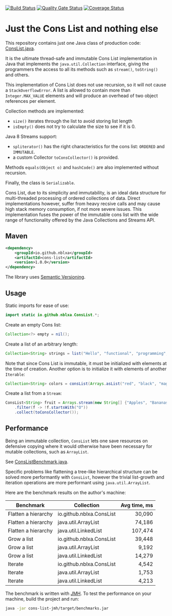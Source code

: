 [![Build Status](https://travis-ci.com/nblxa/cons-list.svg?branch=master)](https://travis-ci.com/nblxa/cons-list)
[![Quality Gate Status](https://sonarcloud.io/api/project_badges/measure?project=cons-list&metric=alert_status)](https://sonarcloud.io/dashboard?id=cons-list)
[![Coverage Status](https://coveralls.io/repos/github/nblxa/cons-list/badge.svg?branch=master)](https://coveralls.io/github/nblxa/cons-list?branch=master)

# Just the Cons List and nothing else

This repository contains just one Java class of production code:
[ConsList.java](cons-list/src/main/java/io/github/nblxa/ConsList.java).

It is the ultimate thread-safe and immutable Cons List implementation
in Java that implements the `java.util.Collection` interface, giving
the programmers the access to all its methods such as `stream()`,
`toString()` and others.

This implementation of Cons List does not use recursion, so it will
not cause a `StackOverflowError`. A list is allowed to contain more
than `Integer.MAX_VALUE` elements and will produce an overhead of two
object references per element.

Collection methods are implemented:
* `size()` iterates through the list to avoid storing list length
* `isEmpty()` does not try to calculate the size to see if it is 0.

Java 8 Streams support:
* `spliterator()` has the right characteristics for the cons list:
  `ORDERED` and `IMMUTABLE`.
* a custom Collector `toConsCollector()` is provided.

Methods `equals(Object o)` and `hashCode()` are also implemented
without recursion.

Finally, the class is `Serializable`.

Cons List, due to its simplicity and immutability, is an ideal data
structure for multi-threaded processing of ordered collections of data.
Direct implementations however, suffer from heavy recsive calls
and may cause high stack memory consumption, if not more severe issues.
This implementation fuses the power of the immutable cons list
with the wide range of functionality offered by the Java Collections
and Streams API.

## Maven

```xml
<dependency>
    <groupId>io.github.nblxa</groupId>
    <artifactId>cons-list</artifactId>
    <version>1.0.0</version>
</dependency>
```

The library uses [Semantic Versioning](https://semver.org).

## Usage

Static imports for ease of use:

```java
import static io.github.nblxa.ConsList.*;
```

Create an empty Cons list:

```java
Collection<?> empty = nil();
```

Create a list of an arbitrary length:

```java
Collection<String> strings = list("Hello", "functional", "programming", "!");
```

Note that since Cons List is immutable, it must be initialized with elements
at the time of creation. Another option is to initialize it with elements of
another `Iterable`:

```java
Collection<String> colors = consList(Arrays.asList("red", "black", "magenta"));
```

Create a list from a `Stream`:

```java
ConsList<String> fruit = Arrays.stream(new String[] {"Apples", "Bananas", "Oranges"})
    .filter(f -> !f.startsWith("O"))
    .collect(toConsCollector());
```

## Performance

Being an immutable collection, `ConsList` lets one save resources on defensive
copying where it would otherwise have been necessary for mutable collections,
such as `ArrayList`.  

See [ConsListBenchmark.java](cons-list-jmh/src/main/java/io/github/nblxa/ConsListBenchmark.java).

Specific problems like flattening a tree-like hierarchical structure can be
solved more performantly with `ConsList`, however the trivial list-growth and
iteration operations are more performant using `java.util.ArrayList`.

Here are the benchmark results on the author's machine:

Benchmark | Collection | Avg time, ms
--------- | ---------- | ----:
Flatten a hierarchy | io.github.nblxa.ConsList | 30,090
Flatten a hierarchy | java.util.ArrayList | 74,186
Flatten a hierarchy | java.util.LinkedList | 107,474
Grow a list | io.github.nblxa.ConsList | 39,448
Grow a list | java.util.ArrayList | 9,192
Grow a list | java.util.LinkedList | 14,279
Iterate | io.github.nblxa.ConsList | 4,542
Iterate | java.util.ArrayList | 1,753
Iterate | java.util.LinkedList | 4,213

The benchmark is written with [JMH](https://openjdk.java.net/projects/code-tools/jmh/).
To test the performance on your machine, build the project and run:
```bash
java -jar cons-list-jmh/target/benchmarks.jar
```

